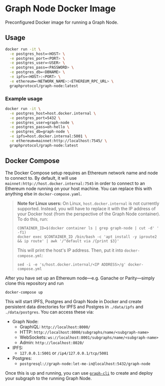 # Graph Node Docker Image

Preconfigured Docker image for running a Graph Node.

## Usage

```sh
docker run -it \
  -e postgres_host=<HOST> \
  -e postgres_port=<PORT> \
  -e postgres_user=<USER> \
  -e postgres_pass=<PASSWORD> \
  -e postgres_db=<DBNAME> \
  -e ipfs=<HOST>:<PORT> \
  -e ethereum=<NETWORK_NAME>:<ETHEREUM_RPC_URL> \
  graphprotocol/graph-node:latest
```

### Example usage

```sh
docker run -it \
  -e postgres_host=host.docker.internal \
  -e postgres_port=5432 \
  -e postgres_user=graph-node \
  -e postgres_pass=oh-hello \
  -e postgres_db=graph-node \
  -e ipfs=host.docker.internal:5001 \
  -e ethereum=mainnet:http://localhost:7545/ \
  graphprotocol/graph-node:latest
```

## Docker Compose

The Docker Compose setup requires an Ethereum network name and node
to connect to. By default, it will use `mainnet:http://host.docker.internal:7545`
in order to connect to an Ethereum node running on your host machine.
You can replace this with anything else in `docker-compose.yaml`.

> **Note for Linux users:** On Linux, `host.docker.internal` is not
> currently supported. Instead, you will have to replace it with the
> IP address of your Docker host (from the perspective of the Graph
> Node container).
> To do this, run:
>
> ```
> CONTAINER_ID=$(docker container ls | grep graph-node | cut -d' ' -f1)
> docker exec $CONTAINER_ID /bin/bash -c 'apt install -y iproute2 && ip route' | awk '/^default via /{print $3}'
> ```
>
> This will print the host's IP address. Then, put it into `docker-compose.yml`:
>
> ```
> sed -i -e 's/host.docker.internal/<IP ADDRESS>/g' docker-compose.yml
> ```

After you have set up an Ethereum node—e.g. Ganache or Parity—simply
clone this repository and run

```sh
docker-compose up
```

This will start IPFS, Postgres and Graph Node in Docker and create persistent
data directories for IPFS and Postgres in `./data/ipfs` and `./data/postgres`. You
can access these via:

- Graph Node:
  - GraphiQL: `http://localhost:8000/`
  - HTTP: `http://localhost:8000/subgraphs/name/<subgraph-name>`
  - WebSockets: `ws://localhost:8001/subgraphs/name/<subgraph-name>`
  - Admin: `http://localhost:8020/`
- IPFS:
  - `127.0.0.1:5001` or `/ip4/127.0.0.1/tcp/5001`
- Postgres:
  - `postgresql://graph-node:let-me-in@localhost:5432/graph-node`

Once this is up and running, you can use
[`graph-cli`](https://github.com/graphprotocol/graph-cli) to create and
deploy your subgraph to the running Graph Node.
